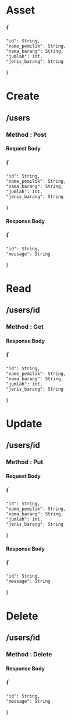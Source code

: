 # Asset 
##### {
    "id": String,
    "name_pemilik": String,
    "nama_barang": String,
    "jumlah": int,
    "jenis_barang": String
    
}

# Create
## /users
### Method : Post
#### Request Body
##### {
    "id": String,
    "name_pemilik": String,
    "nama_barang": String,
    "jumlah": int,
    "jenis_barang": String
}

#### Response Body
##### {
    "id": String,
    "message": String
}

# Read
## /users/id
### Method : Get
#### Response Body
##### {
    "id": String,
    "name_pemilik": String,
    "nama_barang": String,
    "jumlah": int,
    "jenis_barang": String
}

# Update
## /users/id
### Method : Put
#### Request Body
##### {
    "id": String,
    "name_pemilik": String,
    "nama_barang": String,
    "jumlah": int,
    "jenis_barang": String
}
#### Response Body
##### {
    "id": String,
    "message": String
}

# Delete
## /users/id
### Method : Delete
#### Response Body
##### {
    "id": String,
    "message": String
}